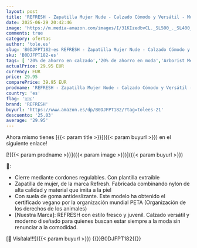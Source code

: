 ```yaml
---
layout: post
title: 'REFRESH - Zapatilla Mujer Nude - Calzado Cómodo y Versátil - Moda Casual - Modelo 17243302  Talla 38 '
date: 2025-06-29 20:42:46
image: 'https://m.media-amazon.com/images/I/31KIzedbvCL._SL500_._SL400_.jpg'
comments: true
category: ofertas
author: 'tole.es'
slug: 'B0DJFPT182-es REFRESH - Zapatilla Mujer Nude - Calzado Cómodo y Versátil...'
sku: 'B0DJFPT182-es'
tags: [ '20% de ahorro en calzado','20% de ahorro en moda','Arborist Merchandising Root','Compre 2, obtenga un 10 % de descuento','Compre 2, obtenga un 10 % de descuento_Shoes 1','Moda','Moda Mujer','Prime Student -10% adicional en una selección de Moda','Self Service','Special Features Stores','Zapatillas casual para mujer','Zapatillas deportivas y de moda para mujer','Zapatos para mujer','Zapatos: -10% adicional en una selección de Moda','c8538d25-3af9-48d3-aeff-5f3ce5572a36_0','c8538d25-3af9-48d3-aeff-5f3ce5572a36_1701','c8538d25-3af9-48d3-aeff-5f3ce5572a36_4801','c8538d25-3af9-48d3-aeff-5f3ce5572a36_8301','refresh','zapatilla','🇪🇸', ]
actualPrice: 29.95 EUR
currency: EUR
price: 29.95
comparePrice: 39.95 EUR
prodname: 'REFRESH - Zapatilla Mujer Nude - Calzado Cómodo y Versátil - Moda Casual - Modelo 17243302  Talla 38 '
country: 'es'
flag: '🇪🇸'
brand: 'REFRESH'
buyurl: 'https://www.amazon.es/dp/B0DJFPT182/?tag=tolees-21'
descuento: '25.03'
average: '29.95'
---
```


Ahora mismo tienes [{{< param title >}}]({{< param buyurl >}}) en el siguiente enlace!

[![{{< param prodname >}}]({{< param image >}})]({{< param buyurl >}})

🔎:

- Cierre mediante cordones regulables. Con plantilla extraíble
- Zapatilla de mujer, de la marca Refresh. Fabricada combinando nylon de alta calidad y material que imita a la piel
- Con suela de goma antideslizante. Este modelo ha obtenido el certificado vegano por la organización mundial PETA (Organización de los derechos de los animales)
- [Nuestra Marca]: REFRESH con estilo fresco y juvenil. Calzado versátil y moderno diseñado para quienes buscan estar siempre a la moda sin renunciar a la comodidad.

[🛒 Visítala!!!]({{< param buyurl >}})
{{<world>}}B0DJFPT182{{</world>}}
